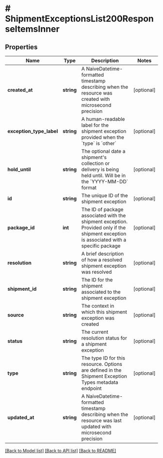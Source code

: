 # # ShipmentExceptionsList200ResponseItemsInner

## Properties

Name | Type | Description | Notes
------------ | ------------- | ------------- | -------------
**created_at** | **string** | A NaiveDatetime-formatted timestamp describing when the resource was created with microsecond precision | [optional]
**exception_type_label** | **string** | A human-readable label for the shipment exception provided when the &#x60;type&#x60; is &#x60;other&#x60; | [optional]
**hold_until** | **string** | The optional date a shipment&#39;s collection or delivery is being held until. Will be in the &#x60;YYYY-MM-DD&#x60; format | [optional]
**id** | **string** | The unique ID of the shipment exception | [optional]
**package_id** | **int** | The ID of package associated with the shipment exception. Provided only if the shipment exception is associated with a specific package | [optional]
**resolution** | **string** | A brief description of how a resolved shipment exception was resolved | [optional]
**shipment_id** | **string** | The ID for the shipment associated to the shipment exception | [optional]
**source** | **string** | The context in which this shipment exception was created | [optional]
**status** | **string** | The current resolution status for a shipment exception | [optional]
**type** | **string** | The type ID for this resource. Options are defined in the Shipment Exception Types metadata endpoint | [optional]
**updated_at** | **string** | A NaiveDatetime-formatted timestamp describing when the resource was last updated with microsecond precision | [optional]

[[Back to Model list]](../../README.md#models) [[Back to API list]](../../README.md#endpoints) [[Back to README]](../../README.md)
